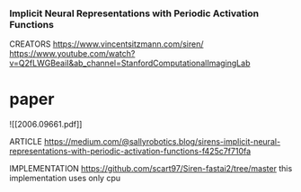
### Implicit Neural Representations  with Periodic Activation Functions

CREATORS
https://www.vincentsitzmann.com/siren/
https://www.youtube.com/watch?v=Q2fLWGBeaiI&ab_channel=StanfordComputationalImagingLab
# paper
![[2006.09661.pdf]]

ARTICLE
https://medium.com/@sallyrobotics.blog/sirens-implicit-neural-representations-with-periodic-activation-functions-f425c7f710fa

IMPLEMENTATION
https://github.com/scart97/Siren-fastai2/tree/master
this implementation uses only  cpu